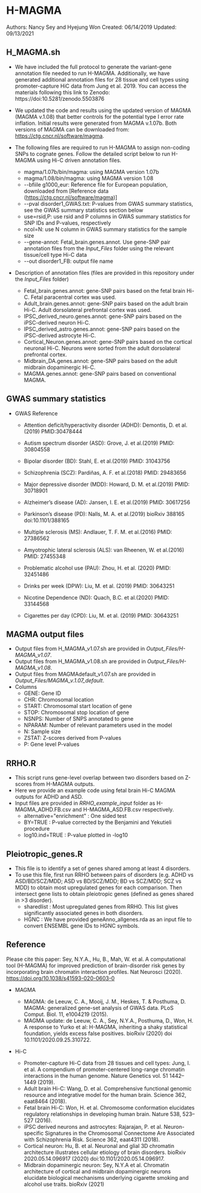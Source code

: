 # H-MAGMA
Authors: Nancy Sey and Hyejung Won
Created: 06/14/2019 
Updated: 09/13/2021 

## H_MAGMA.sh
* We have included the full protocol to generate the variant-gene annotation file needed to run H-MAGMA. Additionally, we have generated additional annotation files for 28 tissue and cell types using promoter-capture HiC data from Jung et al. 2019. You can access the materials following this link to Zenodo:  https://doi:10.5281/zenodo.5503876
* We updated the code and results using the updated version of MAGMA (MAGMA v.1.08) that better controls for the potential type I error rate inflation. Initial results were generated from MAGMA v.1.07b. Both versions of MAGMA can be downloaded from: https://ctg.cncr.nl/software/magma. 
* The following files are required to run H-MAGMA to assign non-coding SNPs to cognate genes. Follow the detailed script below to run H-MAGMA using Hi-C driven annotation files.
   - magma/1.07b/bin/magma: using MAGMA version 1.07b 
   - magma/1.08/bin/magma: using MAGMA version 1.08
   - --bfiile g1000_eur: Reference file for European population, downloaded from [Reference data (https://ctg.cncr.nl/software/magma)]
   - --pval disorder1_GWAS.txt: P-values from GWAS summary statistics, see the GWAS summary statistics section below
   - use=rsid,P: use rsid and P columns in GWAS summary statistics for SNP IDs and P-values, respectively
   - ncol=N: use N column in GWAS summary statistics for the sample size
   - --gene-annot: Fetal_brain.genes.annot. Use gene-SNP pair annotation files from the _Input_Files_ folder using the relevant tissue/cell type Hi-C data 
   - --out disorder1_FB: output file name
   
* Description of annotation files (files are provided in this repository under the _Input_Files_ folder)
   - Fetal_brain.genes.annot: gene-SNP pairs based on the fetal brain Hi-C. Fetal paracentral cortex was used.
   - Adult_brain.genes.annot: gene-SNP pairs based on the adult brain Hi-C. Adult dorsolateral prefrontal cortex was used.
   - IPSC_derived_neuro.genes.annot: gene-SNP pairs based on the iPSC-derived neuron Hi-C.
   - IPSC_derived_astro.genes.annot: gene-SNP pairs based on the iPSC-derived astrocyte Hi-C.
   - Cortical_Neuron.genes.annot: gene-SNP pairs based on the cortical neuronal Hi-C. Neurons were sorted from the adult dorsolateral prefrontal cortex.
   - Midbrain_DA.genes.annot: gene-SNP pairs based on the adult midbrain dopaminergic Hi-C.
   - MAGMA.genes.annot: gene-SNP pairs based on conventional MAGMA.
   
## GWAS summary statistics
* GWAS Reference
   - Attention deficit/hyperactivity disorder (ADHD): Demontis, D. et al.(2019) PMID:30478444

   - Autism spectrum disorder (ASD): Grove, J. et al.(2019) PMID: 30804558 

   - Bipolar disorder (BD): Stahl, E. et al.(2019) PMID: 31043756

   - Schizophrenia (SCZ): Pardiñas, A. F. et al.(2018) PMID: 29483656 

   - Major depressive disorder (MDD): Howard, D. M. et al.(2019) PMID: 30718901 

   - Alzheimer’s disease (AD): Jansen, I. E. et al.(2019) PMID: 30617256
 
   - Parkinson’s disease (PD): Nalls, M. A. et al.(2019) bioRxiv 388165 doi:10.1101/388165

   - Multiple sclerosis (MS): Andlauer, T. F. M. et al.(2016) PMID: 27386562

   - Amyotrophic lateral sclerosis (ALS): van Rheenen, W. et al.(2016) PMID: 27455348
   
   - Problematic alcohol use (PAU): Zhou, H.  et al. (2020) PMID: 32451486
   
   - Drinks per week (DPW): Liu, M. et al. (2019) PMID: 30643251
   
   - Nicotine Dependence (ND): Quach, B.C. et al.(2020) PMID: 33144568
   
   - Cigarettes per day (CPD): Liu, M. et al. (2019) PMID: 30643251


## MAGMA output files 
* Output files from H_MAGMA_v1.07.sh are provided in _Output_Files/H-MAGMA_v1.07_.
* Output files from H_MAGMA_v1.08.sh are provided in _Output_Files/H-MAGMA_v1.08_.
* Output files from MAGMAdefault_v1.07.sh are provided in _Output_Files/MAGMA_v.1.07_default_.
* Columns
   - GENE: Gene ID
   - CHR: Chromosomal location
   - START: Chromosomal start location of gene
   - STOP: Chromosomal stop location of gene
   - NSNPS: Number of SNPS annotated to gene
   - NPARAM: Number of relevant parameters used in the model
   - N: Sample size
   - ZSTAT: Z-scores derived from P-values
   - P: Gene level P-values 
   
## RRHO.R
* This script runs gene-level overlap between two disorders based on Z-scores from H-MAGMA outputs. 
* Here we provide an example code using fetal brain Hi-C MAGMA outputs for ADHD and ASD. 
* Input files are provided in _RRHO_example_input_ folder as H-MAGMA_ADHD.FB.csv and H-MAGMA_ASD.FB.csv respectively.
   -  alternative="enrichment" : One sided test 
   -  BY=TRUE : P-value corrected by the Benjamini and Yekutieli procedure
   -  log10.ind=TRUE : P-value plotted in -log10

## Pleiotropic_genes.R
* This file is to identify a set of genes shared among at least 4 disorders. 
* To use this file, first run RRHO between pairs of disorders (e.g. ADHD vs ASD/BD/SCZ/MDD; ASD vs BD/SCZ/MDD; BD vs SCZ/MDD; SCZ vs MDD) to obtain most upregulated genes for each comparison. Then intersect gene lists to obtain pleiotropic genes (defined as genes shared in >3 disorder). 
   - sharedlist : Most upregulated genes from RRHO. This list gives significantly associated genes in both disorders.
   - HGNC : We have provided geneAnno_allgenes.rda as an input file to convert ENSEMBL gene IDs to HGNC symbols. 
               
## Reference
Please cite this paper: Sey, N.Y.A., Hu, B., Mah, W. et al. A computational tool (H-MAGMA) for improved prediction of brain-disorder risk genes by incorporating brain chromatin interaction profiles. Nat Neurosci (2020). https://doi.org/10.1038/s41593-020-0603-0

* MAGMA
   - MAGMA: de Leeuw, C. A., Mooij, J. M., Heskes, T. & Posthuma, D. MAGMA: generalized gene-set analysis of GWAS data. PLoS Comput. Biol. 11, e1004219 (2015).
   - MAGMA update: de Leeuw, C. A., Sey, N.Y.A., Posthuma, D., Won, H. A response to Yurko et al: H-MAGMA, inheriting a shaky statistical foundation, yields excess false positives. bioRxiv (2020) doi 10.1101/2020.09.25.310722.

* Hi-C
   - Promoter-capture Hi-C data from 28 tissues and cell types: Jung, I. et al. A compendium of promoter-centered long-range chromatin interactions in the human  genome. Nature Genetics vol. 51 1442–1449 (2019).
   - Adult brain Hi-C: Wang, D. et al. Comprehensive functional genomic resource and integrative model for the human brain. Science 362, eaat8464 (2018).
   - Fetal brain Hi-C: Won, H. et al. Chromosome conformation elucidates regulatory relationships in developing human brain. Nature 538, 523–527 (2016).
   - iPSC derived neurons and astrocytes: Rajarajan, P. et al. Neuron-specific Signatures in the Chromosomal Connectome Are Associated with Schizophrenia Risk. Science 362, eaat4311 (2018).
   - Cortical neuron: Hu, B. et al. Neuronal and glial 3D chromatin architecture illustrates cellular etiology of brain disorders. bioRxiv 2020.05.14.096917 (2020) doi:10.1101/2020.05.14.096917.
   - Midbrain dopaminergic neuron: Sey, N.Y.A et al. Chromatin architecture of cortical and midbrain dopaminergic neurons elucidate biological mechanisms underlying cigarette smoking and alcohol use traits. bioRxiv (2021)

